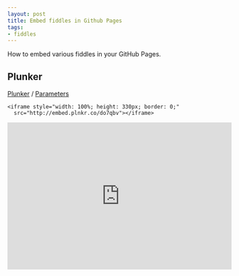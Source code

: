 ```yaml
---
layout: post
title: Embed fiddles in Github Pages
tags:
- fiddles
---
```


How to embed various fiddles in your GitHub Pages.


## Plunker
[Plunker](https://plnkr.co) / [Parameters](https://ggoodman.gitbooks.io/plunker/content/embed.html)

```
<iframe style="width: 100%; height: 330px; border: 0;" 
  src="http://embed.plnkr.co/do7qbv"></iframe>
```
<iframe style="width: 100%; height: 330px; border: 0;" src="http://embed.plnkr.co/do7qbv"></iframe>
